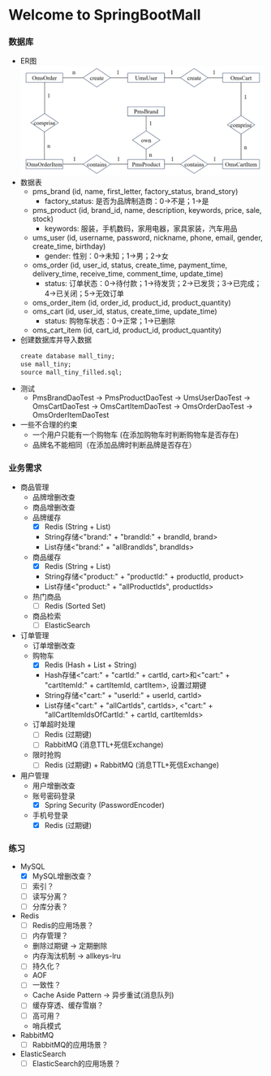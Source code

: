 # Welcome to SpringBootMall

### 数据库

* ER图
  ![ER](docs/img/ER.png)
* 数据表
  * pms_brand (id, name, first_letter, factory_status, brand_story)
    * factory_status: 是否为品牌制造商：0->不是；1->是
  * pms_product (id, brand_id, name, description, keywords, price, sale, stock)
    * keywords: 服装，手机数码，家用电器，家具家装，汽车用品
  * ums_user (id, username, password, nickname, phone, email, gender, create_time, birthday)
    * gender: 性别：0->未知；1->男；2->女
  * oms_order (id, user_id, status, create_time, payment_time, delivery_time, receive_time, comment_time, update_time)
    * status: 订单状态：0->待付款；1->待发货；2->已发货；3->已完成；4->已关闭；5->无效订单
  * oms_order_item (id, order_id, product_id, product_quantity)
  * oms_cart (id, user_id, status, create_time, update_time)
    * status: 购物车状态：0->正常；1->已删除
  * oms_cart_item (id, cart_id, product_id, product_quantity)
* 创建数据库并导入数据
  ```shell
  create database mall_tiny;
  use mall_tiny;
  source mall_tiny_filled.sql;
  ```
* 测试
  * PmsBrandDaoTest -> PmsProductDaoTest -> UmsUserDaoTest -> OmsCartDaoTest -> OmsCartItemDaoTest -> OmsOrderDaoTest -> OmsOrderItemDaoTest
* 一些不合理的约束
  * 一个用户只能有一个购物车 (在添加购物车时判断购物车是否存在)
  * 品牌名不能相同（在添加品牌时判断品牌是否存在）

### 业务需求

* 商品管理
  * 品牌增删改查
  * 商品增删改查
  * 品牌缓存
    - [X]  Redis (String + List)
      - String存储<"brand:" + "brandId:" + brandId, brand>
      - List存储<"brand:" + "allBrandIds", brandIds>
  * 商品缓存
    - [X]  Redis (String + List)
      - String存储<"product:" + "productId:" + productId, product>
      - List存储<"product:" + "allProductIds", productIds>
  * 热门商品
    - [ ]  Redis (Sorted Set)
  * 商品检索
    - [ ]  ElasticSearch
* 订单管理
  * 订单增删改查
  * 购物车
    - [X]  Redis (Hash + List + String)
      - Hash存储<"cart:" + "cartId:" + cartId, cart>和<"cart:" + "cartItemId:" + cartItemId, cartItem>, 设置过期键
      - String存储<"cart:" + "userId:" + userId, cartId>
      - List存储<"cart:" + "allCartIds", cartIds>, <"cart:" + "allCartItemIdsOfCartId:" + cartId, cartItemIds>
  * 订单超时处理
    - [ ]  Redis (过期键)
    - [ ]  RabbitMQ (消息TTL+死信Exchange)
  * 限时抢购
    - [ ]  Redis (过期键) + RabbitMQ (消息TTL+死信Exchange)
* 用户管理
  * 用户增删改查
  * 账号密码登录
    - [X]  Spring Security (PasswordEncoder)
  * 手机号登录
    - [X]  Redis (过期键)

### 练习

* MySQL
  - [X]  MySQL增删改查？
  - [ ]  索引？
  - [ ]  读写分离？
  - [ ]  分库分表？
* Redis
  - [ ]  Redis的应用场景？
  - [ ]  内存管理？
    - 删除过期键 -> 定期删除
    - 内存淘汰机制 -> allkeys-lru
  - [ ]  持久化？
    - AOF
  - [ ]  一致性？
    - Cache Aside Pattern -> 异步重试(消息队列)
  - [ ]  缓存穿透、缓存雪崩？
  - [ ]  高可用？
    - 哨兵模式
* RabbitMQ
  - [ ]  RabbitMQ的应用场景？
* ElasticSearch
  - [ ]  ElasticSearch的应用场景？
